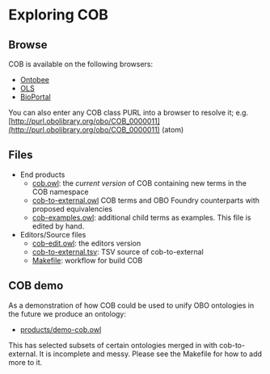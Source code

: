 # Exploring COB

## Browse

COB is available on the following browsers:

- [Ontobee](http://www.ontobee.org/ontology/COB)
- [OLS](https://www.ebi.ac.uk/ols/ontologies/cob)
- [BioPortal](http://bioportal.bioontology.org/ontologies/COB)

You can also enter any COB class PURL into a browser to resolve it; e.g. [http://purl.obolibrary.org/obo/COB_0000011](http://purl.obolibrary.org/obo/COB_0000011) (atom)

## Files

- End products
    - [cob.owl](../cob.owl): the *current version* of COB containing new terms in the COB namespace
    - [cob-to-external.owl](../cob-to-external.owl) COB terms and OBO Foundry counterparts with proposed equivalencies
    - [cob-examples.owl](../cob-examples.owl): additional child terms as examples. This file is edited by hand.
- Editors/Source files
   - [cob-edit.owl](../src/ontology/cob-edit.owl): the editors version
   - [cob-to-external.tsv](cob-to-external.tsv): TSV source of cob-to-external
   - [Makefile](../src/ontology/Makefile): workflow for build COB


## COB demo

As a demonstration of how COB could be used to unify OBO ontologies in the future we produce an ontology:

 - [products/demo-cob.owl](../products/demo-cob.owl)

This has selected subsets of certain ontologies merged in with
cob-to-external. It is incomplete and messy. Please see the Makefile
for how to add more to it.
